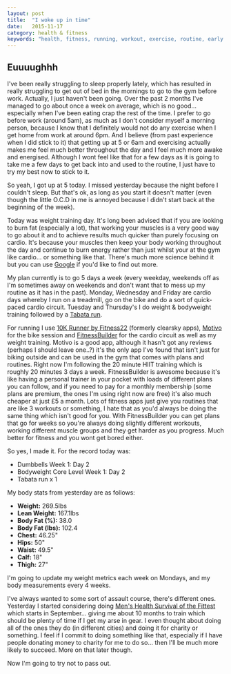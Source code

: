 ```yaml
---
layout: post
title:  "I woke up in time"
date:   2015-11-17
category: health & fitness
keywords: "health, fitness, running, workout, exercise, routine, early morning, diet, food, weight, body fat"
---
```


## Euuuughhh
I've been really struggling to sleep properly lately, which has resulted in really struggling to get out of bed in the mornings to go to the gym before work. Actually, I just haven't been going. Over the past 2 months I've managed to go about once a week on average, which is no good... especially when I've been eating crap the rest of the time. I prefer to go before work (around 5am), as much as I don't consider myself a morning person, because I know that I definitely would not do any exercise when I get home from work at around 6pm. And I believe (from past experience when I did stick to it) that getting up at 5 or 6am and exercising actually makes me feel much better throughout the day and I feel much more awake and energised. Although I wont feel like that for a few days as it is going to take me a few days to get back into and used to the routine, I just have to try my best now to stick to it.

So yeah, I got up at 5 today. I missed yesterday because the night before I couldn't sleep. But that's ok, as long as you start it doesn't matter (even though the little O.C.D in me is annoyed because I didn't start back at the beginning of the week).

Today was weight training day. It's long been advised that if you are looking to burn fat (especially a lot), that working your muscles is a very good way to go about it and to achieve results much quicker than purely focusing on cardio. It's because your muscles then keep your body working throughout the day and continue to burn energy rather than just whilst your at the gym like cardio... or something like that. There's much more science behind it but you can use [Google](http://google.co.uk) if you'd like to find out more.

My plan currently is to go 5 days a week (every weekday, weekends off as I'm sometimes away on weekends and don't want that to mess up my routine as it has in the past). Monday, Wednesday and Friday are cardio days whereby I run on a treadmill, go on the bike and do a sort of quick-paced cardio circuit. Tuesday and Thursday's I do weight & bodyweight training followed by a [Tabata run](https://en.wikipedia.org/wiki/High-intensity_interval_training).

For running I use [10K Runner by Fitness22](https://itunes.apple.com/gb/app/10k-runner-0-to-5k-to-10k/id456591673?mt=8) (formerly clearsky apps), [Motivo](https://itunes.apple.com/us/app/motivo-cycling-turbo-training/id578208463?mt=8) for the bike session and [FitnessBuilder](https://itunes.apple.com/gb/app/fitnessbuilder/id306287984?mt=8) for the cardio circuit as well as my weight training. Motivo is a good app, although it hasn't got any reviews (perhaps I should leave one..?) it's the only app I've found that isn't just for biking outside and can be used in the gym that comes with plans and routines. Right now I'm following the 20 minute HIIT training which is roughly 20 minutes 3 days a week. FitnessBuilder is awesome because it's like having a personal trainer in your pocket with loads of different plans you can follow, and if you need to pay for a monthly membership (some plans are premium, the ones I'm using right now are free) it's also much cheaper at just £5 a month. Lots of fitness apps just give you routines that are like 3 workouts or something, I hate that as you'd always be doing the same thing which isn't good for you. With FitnessBuilder you can get plans that go for weeks so you're always doing slightly different workouts, working different muscle groups and they get harder as you progress. Much better for fitness and you wont get bored either.

So yes, I made it. For the record today was:

* Dumbbells Week 1: Day 2
* Bodyweight Core Level Week 1: Day 2
* Tabata run x 1

My body stats from yesterday are as follows:

* <strong>Weight:</strong> 269.5lbs
* <strong>Lean Weight:</strong> 167.1lbs
* <strong>Body Fat (%):</strong> 38.0
* <strong>Body Fat (lbs):</strong> 102.4
* <strong>Chest:</strong> 46.25"
* <strong>Hips:</strong> 50"
* <strong>Waist:</strong> 49.5"
* <strong>Calf:</strong> 18"
* <strong>Thigh:</strong> 27"

I'm going to update my weight metrics each week on Mondays, and my body measurements every 4 weeks.

I've always wanted to some sort of assault course, there's different ones. Yesterday I started considering doing [Men's Health Survival of the Fittest](http://www.mhsurvival.co.uk) which starts in September... giving me about 10 months to train which should be plenty of time if I get my arse in gear. I even thought about doing all of the ones they do (in different cities) and doing it for charity or something. I feel if I commit to doing something like that, especially if I have people donating money to charity for me to do so... then I'll be much more likely to succeed. More on that later though.

Now I'm going to try not to pass out.